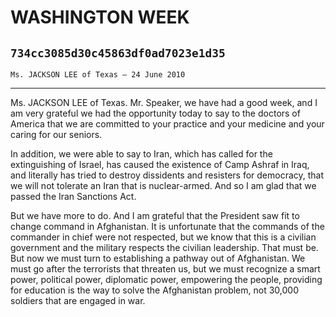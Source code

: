 # WASHINGTON WEEK
## `734cc3085d30c45863df0ad7023e1d35`
`Ms. JACKSON LEE of Texas — 24 June 2010`

---


Ms. JACKSON LEE of Texas. Mr. Speaker, we have had a good week, and I 
am very grateful we had the opportunity today to say to the doctors of 
America that we are committed to your practice and your medicine and 
your caring for our seniors.

In addition, we were able to say to Iran, which has called for the 
extinguishing of Israel, has caused the existence of Camp Ashraf in 
Iraq, and literally has tried to destroy dissidents and resisters for 
democracy, that we will not tolerate an Iran that is nuclear-armed. And 
so I am glad that we passed the Iran Sanctions Act.

But we have more to do. And I am grateful that the President saw fit 
to change command in Afghanistan. It is unfortunate that the commands 
of the commander in chief were not respected, but we know that this is 
a civilian government and the military respects the civilian 
leadership. That must be. But now we must turn to establishing a 
pathway out of Afghanistan. We must go after the terrorists that 
threaten us, but we must recognize a smart power, political power, 
diplomatic power, empowering the people, providing for education is the 
way to solve the Afghanistan problem, not 30,000 soldiers that are 
engaged in war.
